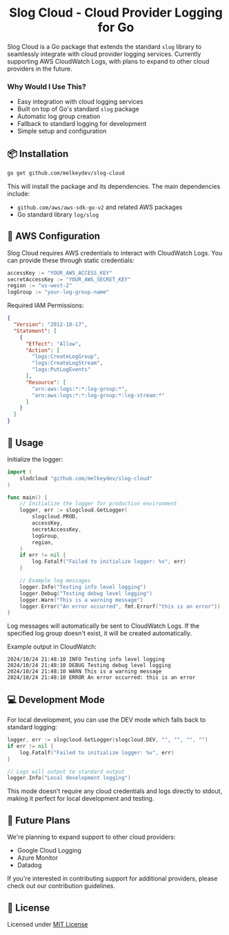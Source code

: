 <div style="text-align: center;">
  <h1>
    Slog Cloud - Cloud Provider Logging for Go
  </h1>
</div>

Slog Cloud is a Go package that extends the standard `slog` library to seamlessly integrate with cloud provider logging services. Currently supporting AWS CloudWatch Logs, with plans to expand to other cloud providers in the future.

### Why Would I Use This?

- Easy integration with cloud logging services
- Built on top of Go's standard `slog` package
- Automatic log group creation
- Fallback to standard logging for development
- Simple setup and configuration

<a id="installation"></a>

## 📦 Installation

```bash
go get github.com/melkeydev/slog-cloud
```

This will install the package and its dependencies. The main dependencies include:

- `github.com/aws/aws-sdk-go-v2` and related AWS packages
- Go standard library `log/slog`

<a id="aws-configuration"></a>

## 🔐 AWS Configuration

Slog Cloud requires AWS credentials to interact with CloudWatch Logs. You can provide these through static credentials:

```go
accessKey := "YOUR_AWS_ACCESS_KEY"
secretAccessKey := "YOUR_AWS_SECRET_KEY"
region := "us-west-2"
logGroup := "your-log-group-name"
```

Required IAM Permissions:

```json
{
  "Version": "2012-10-17",
  "Statement": [
    {
      "Effect": "Allow",
      "Action": [
        "logs:CreateLogGroup",
        "logs:CreateLogStream",
        "logs:PutLogEvents"
      ],
      "Resource": [
        "arn:aws:logs:*:*:log-group:*",
        "arn:aws:logs:*:*:log-group:*:log-stream:*"
      ]
    }
  ]
}
```

## 🚀 Usage

Initialize the logger:

```go
import (
    slodcloud "github.com/melkeydev/slog-cloud"
)

func main() {
    // Initialize the logger for production environment
    logger, err := slogcloud.GetLogger(
        slogcloud.PROD,
        accessKey,
        secretAccessKey,
        logGroup,
        region,
    )
    if err != nil {
        log.Fatalf("Failed to initialize logger: %v", err)
    }

    // Example log messages
    logger.Info("Testing info level logging")
    logger.Debug("Testing debug level logging")
    logger.Warn("This is a warning message")
    logger.Error("An error occurred", fmt.Errorf("this is an error"))
}
```

Log messages will automatically be sent to CloudWatch Logs. If the specified log group doesn't exist, it will be created automatically.

Example output in CloudWatch:

```
2024/10/24 21:48:10 INFO Testing info level logging
2024/10/24 21:48:10 DEBUG Testing debug level logging
2024/10/24 21:48:10 WARN This is a warning message
2024/10/24 21:48:10 ERROR An error occurred: this is an error
```

## 💻 Development Mode

For local development, you can use the DEV mode which falls back to standard logging:

```go
logger, err := slogcloud.GetLogger(slogcloud.DEV, "", "", "", "")
if err != nil {
    log.Fatalf("Failed to initialize logger: %v", err)
}

// Logs will output to standard output
logger.Info("Local development logging")
```

This mode doesn't require any cloud credentials and logs directly to stdout, making it perfect for local development and testing.

## 🔮 Future Plans

We're planning to expand support to other cloud providers:

- Google Cloud Logging
- Azure Monitor
- Datadog

If you're interested in contributing support for additional providers, please check out our contribution guidelines.

## 📄 License

Licensed under [MIT License](./LICENSE)
